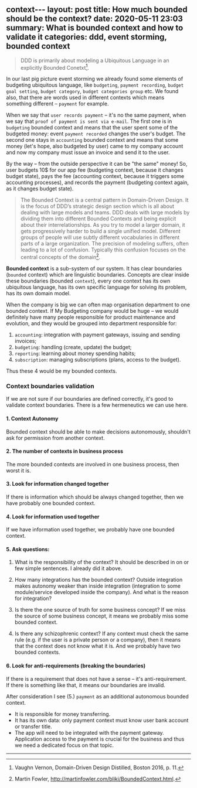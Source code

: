 context---
layout: post
title: How much bounded should be the context?
date: 2020-05-11 23:03
summary: What is bounded context and how to validate it
categories: ddd, event storming, bounded context
---
> DDD is primarily about modeling a Ubiquitous Language in an explicitly Bounded Conetxt[^1].

In our last pig picture event storming we already found some elements of budgeting ubiquitous language, like `budgeting`, `payment recording`, `budget goal setting`, `budget category`, `budget categories group` etc. We found also, that there are words used in different contexts which means something different – `payment` for example.

When we say that `user records payment` – it's no the same payment, when we say that `proof of payment is sent via e-mail`. The first one is in `budgeting` bounded context and means that the user spent some of the budgeted money: event `payment recorded` changes the user's budget. The second one stays in `accounting` bounded context and means that some money (let's hope, also budgeted by user) came to my company account and now my company must issue an invoice and send it to the user.

By the way – from the outside perspective it can be "the same" money! So, user budgets 10$ for our app fee (budgeting context, because it changes budget state), pays the fee (accounting context, because it triggers some accounting processes), and records the payment (budgeting context again, as it changes budget state).

>The Bounded Context is a central pattern in Domain-Driven Design. It is the focus of DDD’s strategic design section which is all about dealing with large models and teams. DDD deals with large models by dividing them into different Bounded Contexts and being explicit about their interrelationships.
As you try to model a larger domain, it gets progressively harder to build a single unified model. Different groups of people will use subtly different vocabularies in different parts of a large organization. The precision of modeling suffers, often leading to a lot of confusion. Typically this confusion focuses on the central concepts of the domain[^2].

__Bounded context__ is a sub-system of our system. It has clear boundaries (`bounded` context) which are linguistic boundaries. Concepts are clear inside these boundaries (bounded `context`), every one context has its own ubiquitous language, has its own specific language for solving its problem, has its own domain model.

When the company is big we can often map organisation department to one bounded context. If My Budgeting company would be huge – we would definitely have many people responsible for product maintenance and evolution, and they would be grouped into department responsible for:

1. `accounting`: integration with payment gateways, issuing and sending invoices;
2. `budgeting`: handling (create, update) the budget;
3. `reporting`: learning about money spending habits;
4. `subscription`: managing subscriptions (plans, access to the budget).

Thus these 4 would be my bounded contexts.

### Context boundaries validation
If we are not sure if our boundaries are defined correctly, it's good to validate context boundaries. There is a few hermeneutics we can use here.

#### 1. Context Autonomy
Bounded context should be able to make decisions autonomously, shouldn't ask for permission from another context.

#### 2. The number of contexts in business process
The more bounded contexts are involved in one business process, then worst it is.

#### 3. Look for information changed together
If there is information which should be always changed together, then we have probably one bounded context.

#### 4. Look for information used together
If we have information used together, we probably have one bounded context.

#### 5. Ask questions:
1. What is the responsibility of the context?
It should be described in on or few simple sentences. I already did it above.

2. How many integrations has the bounded context?
Outside integration makes autonomy weaker than inside integration (integration to some module/service developed inside the company). And what is the reason for integration?

3. Is there the one source of truth for some business concept?
If we miss the source of some business concept, it means we probably miss some bounded context.

4. Is there any schizophrenic context?
If any context must check the same rule (e.g. if the user is a private person or a company), then it means that the context does not know what it is. And we probably have two bounded contexts.

#### 6. Look for anti-requirements (breaking the boundaries)
If there is a requirement that does not have a sense – it's anti-requirement. If there is something like that, it means our boundaries are invalid.


After consideration I see (5.) `payment` as an additional autonomous bounded context.
* It is responsible for money transferring.
* It has its own data: only payment context must know user bank account or transfer title.
* The app will need to be integrated with the payment gateway. Application access to the payment is crucial for the business and thus we need a dedicated focus on that topic.

---

[^1]: Vaughn Vernon, Domain-Driven Design Distilled, Boston 2016, p. 11.

[^2]: Martin Fowler, http://martinfowler.com/bliki/BoundedContext.html.

